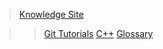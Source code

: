 > [Knowledge Site](teamfcm.github.io/Knowledge)

> > [Git Tutorials](teamfcm.github.io/Knowledge/gittutorial.html)
> > [C++](teamfcm.github.io/Knowledge/gittutorial.html)
> > [Glossary](teamfcm.github.io/Knowledge/gittutorial.html)
